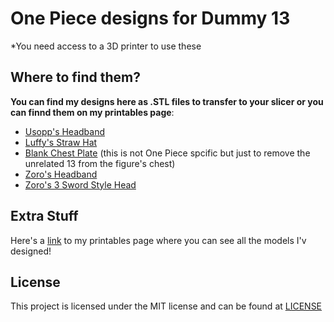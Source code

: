# One Piece designs for Dummy 13

*You need access to a 3D printer to use these

## Where to find them?
**You can find my designs here as .STL files to transfer to your slicer or you can finnd them on my printables page**:
- [Usopp's Headband](https://www.printables.com/model/985252-dummy-13-usopps-headband)
- [Luffy's Straw Hat](https://www.printables.com/model/984163-dummy-13-luffys-straw-hat)
- [Blank Chest Plate](https://www.printables.com/model/984041-dummy-13-blank-chest-plate) (this is not One Piece spcific but just to remove the unrelated 13 from the figure's chest)
- [Zoro's Headband](https://www.printables.com/model/983976-dummy-13-zoros-headband)
- [Zoro's 3 Sword Style Head](https://www.printables.com/model/983945-dummy-13-zoro-head)

## Extra Stuff
Here's a [link](https://www.printables.com/@mando13_1132886/models) to my printables page where you can see all the models I'v designed!

## License
This project is licensed under the MIT license and can be found at [LICENSE](LICENSE.md)
